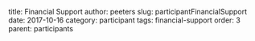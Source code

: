 title: Financial Support
author: peeters
slug: participantFinancialSupport
date: 2017-10-16
category: participant
tags: financial-support
order: 3
parent: participants
